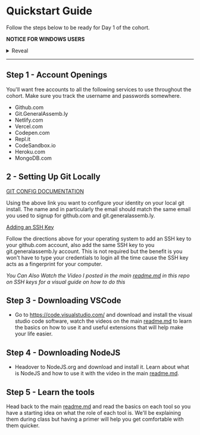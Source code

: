 # Quickstart Guide

Follow the steps below to be ready for Day 1 of the cohort.

**NOTICE FOR WINDOWS USERS**

<details>
<summary>
Reveal
</summary>
<p>

Bash is the default shell environment in unix based systems (Mac and Linux). Windows is not unix based which is the primary reason we heavily discourage going through the course with a windows environment although there are several options on how to use your windows machine in the course.

1. Install Xubuntu (https://xubuntu.org/) as a second operating on your machine (This is in my opinion the best option and a tutorial how to do so is here: https://www.lifewire.com/guide-to-installing-xubuntu-linux-2202075)

2. Use Windows Subsystem for Linux to have a Linux environment in your windows install (here is a tutorial => https://www.windowscentral.com/install-windows-subsystem-linux-windows-10 keep in mind any WSL specific issues will be on you to troubleshoot throughout the course)

3. Install Xubuntu into a virtual machine using VirtualBox (tutorial: https://lmtools.com/setup-ubuntu-virtual-machine-in-windows-using-oracle-virtualbox warning this can slow depending on the resources you share with the virtual machine)

4. Just use windows but install git-bash to have access to a bash shell in your windows file system, it's not exactly the same and will have minor differences along the way. I'll add a section later with tips if you decide not to go with option 1 which I HIGHLY recommend as the best option. (https://gitforwindows.org/)

</p>
</details>

---

## Step 1 - Account Openings

You'll want free accounts to all the following services to use throughout the cohort. Make sure you track the username and passwords somewhere.

- Github.com
- Git.GeneralAssemb.ly
- Netlify.com
- Vercel.com
- Codepen.com
- Repl.it
- CodeSandbox.io
- Heroku.com
- MongoDB.com

## 2 - Setting Up Git Locally

[GIT CONFIG DOCUMENTATION](https://git-scm.com/book/en/v2/Getting-Started-First-Time-Git-Setup)

Using the above link you want to configure your identity on your local git install. The name and in particularly the email should match the same email you used to signup for github.com and git.generalassemb.ly.

[Adding an SSH Key](https://docs.github.com/en/enterprise-server@2.20/github/authenticating-to-github/adding-a-new-ssh-key-to-your-github-account)

Follow the directions above for your operating system to add an SSH key to your github.com account, also add the same SSH key to you git.generalassemb.ly account. This is not required but the benefit is you won't have to type your credentials to login all the time cause the SSH key acts as a fingerprint for your computer.

*You Can Also Watch the Video I posted in the main [readme.md](./readme.me) in this repo on SSH keys for a visual guide on how to do this*

## Step 3 - Downloading VSCode

- Go to https://code.visualstudio.com/ and download and install the visual studio code software, watch the videos on the main [readme.md](./readme.me) to learn the basics on how to use it and useful extensions that will help make your life easier.

## Step 4 - Downloading NodeJS

- Headover to NodeJS.org and download and install it. Learn about what is NodeJS and how to use it with the video in the main [readme.md](./readme.me).

## Step 5 - Learn the tools

Head back to the main [readme.md](./readme.me) and read the basics on each tool so you have a starting idea on what the role of each tool is. We'll be explaining them during class but having a primer will help you get comfortable with them quicker.